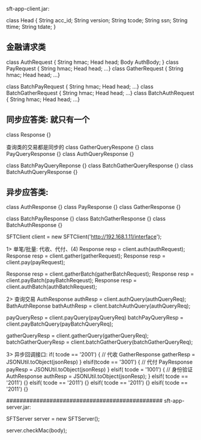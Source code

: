 sft-app-client.jar:

class Head {
    String acc_id;
    String version;
    String tcode;
    String ssn;
    String ttime;
    String tdate;
}

## 金融请求类
class AuthRequest        { String hmac; Head head; Body AuthBody; }
class PayRequest         { String hmac; Head head; ...}
class GatherRequest      { String hmac; Head head; ...}

class BatchPayRequest    { String hmac; Head head; ...}
class BatchGatherRequest { String hmac; Head head; ...}
class BatchAuthRequest   { String hmac; Head head; ...}

## 同步应答类: 就只有一个
class Response {}

查询类的交易都是同步的
class GatherQueryRespone {}
class PayQueryResponse {}
class AuthQueryResponse {}

class BatchPayQueryReponse {}
class BatchGatherQueryResponse {}
class BatchAuthQueryResponse {}

## 异步应答类:
class AuthResponse {}
class PayResponse {}
class GatherResponse {}

class BatchPayResponse {}
class BatchGatherResponse {}
class BatchAuthResponse {}


SFTClient client = new SFTClient('http://192.168.1.11/interface');

1>  单笔/批量: 代收、代付、(4)
Response resp = client.auth(authRequest);
Response resp = client.gather(gatherRequest);
Response resp = client.pay(payRequest);

Response resp = client.gatherBatch(gatherBatchRequest);
Response resp = client.payBatch(payBatchReqeust);
Response resp = client.authBatch(authBatchRequest);

2>  查询交易
AuthResponse    authResp          = client.authQuery(authQueryReq);
BathAuthReponse bathAuthResp      = client.batchAuthQuery(authQueryReq);

payQueryResp         = client.payQuery(payQueryReq)
batchPayQueryResp    = client.payBatchQuery(payBatchQueryReq);

gatherQueryResp      = client.gatherQuery(gatherQueryReq);
batchGatherQueryResp = client.batchGatherQuery(batchGatherQueryReq);

3> 异步回调接口:
if( tcode == '2001') {   // 代收
   GatherResponse gatherResp = JSONUtil.toObject(jsonResp)
}
elsif(tcode == '3001') {  // 代付
  PayResponse payResp = JSONUtil.toObject(jsonResp)
}
elsif( tcode = '1001') {  // 身份验证
  AuthResponse authResp = JSONUtil.toObject(jsonResp);
}
elsif( tcode == '2011') {}
elsif( tcode == '2011') {}
elsif( tcode == '2011') {}
elsif( tcode == '2011') {}


###############################################
sft-app-server.jar:

SFTServer server = new SFTServer();

server.checkMac(body);
